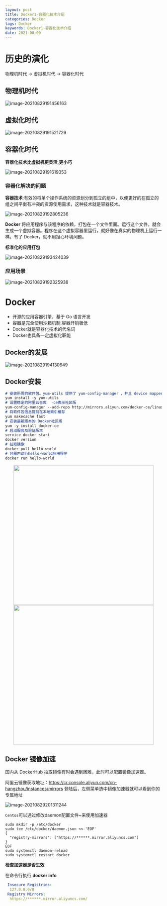 ```yaml
---
layout: post
title: Docker1-容器化技术介绍
categories: Docker
tags: Docker
keywords: Docker1-容器化技术介绍
date: 2021-08-09
---
```


# 历史的演化

物理机时代  ->  虚拟机时代  ->  容器化时代

## 物理机时代

![image-20210829191456163](/assets/img/Docker/Docker1-Introduction/image-20210829191456163.png)

## 虚拟化时代

![image-20210829191521729](/assets/img/Docker/Docker1-Introduction/image-20210829191521729.png)

## 容器化时代

**容器化技术比虚拟机更灵活,更小巧**

![image-20210829191619353](/assets/img/Docker/Docker1-Introduction/image-20210829191619353.png)

### 容器化解决的问题

**容器技术**:有效的将单个操作系统的资源划分到孤立的组中，以便更好的在孤立的组之间平衡有冲突的资源使用需求，这种技术就是容器技术。



![image-20210829192805236](/assets/img/Docker/Docker1-Introduction/image-20210829192805236.png)

**Docker** 将应用程序与该程序的依赖，打包在一个文件里面。运行这个文件，就会生成一个虚拟容器。程序在这个虚拟容器里运行，就好像在真实的物理机上运行一样。有了 Docker，就不用担心环境问题。

**标准化的应用打包**

![image-20210829193424039](/assets/img/Docker/Docker1-Introduction/image-20210829193424039.png)

### 应用场景

![image-20210829192325938](/assets/img/Docker/Docker1-Introduction/image-20210829192325938.png)

# Docker

- 开源的应用容器引擎，基于 Go 语言开发
- 容器是完全使用沙箱机制,容器开销极低
- Docker就是容器化技术的代名词	
- Docker也具备一定虚拟化职能

## Docker的发展

![image-20210829194130649](/assets/img/Docker/Docker1-Introduction/image-20210829194130649.png)

## Docker安装

```markdown
# 安装所需的软件包。yum-utils 提供了 yum-config-manager ，并且 device mapper 存储驱动程序需要 device-mapper-persistent-data 和 lvm2。
yum install -y yum-utils
# 设置稳定的阿里云仓库  -ce表示社区版
yum-config-manager --add-repo http://mirrors.aliyun.com/docker-ce/linux/centos/docker-ce.repo
# 将软件包信息提前在本地索引缓存
yum makecache fast
# 安装最新版本的 Docker社区版
yum -y install docker-ce
# 启动服务及验证版本
service docker start
docker version 
# 拉取镜像
docker pull hello-world
# 容器内运行hello-world应用程序
docker run hello-world
```
<center class="half">
    <img src="/assets/img/Docker/Docker1-Introduction/image-20210829200006994.png" width="450"/>
    <img src="/assets/img/Docker/Docker1-Introduction/image-20210829200253106.png" width="450"/>
</center>

## Docker  镜像加速

国内从 DockerHub 拉取镜像有时会遇到困难，此时可以配置镜像加速器。

阿里云镜像获取地址：https://cr.console.aliyun.com/cn-hangzhou/instances/mirrors 登陆后，左侧菜单选中镜像加速器就可以看到你的专属地址

![image-20210829201311244](/assets/img/Docker/Docker1-Introduction/image-20210829201311244.png)

`Centos`可以通过修改daemon配置文件~来使用加速器

```shell
sudo mkdir -p /etc/docker
sudo tee /etc/docker/daemon.json <<-'EOF'
{
  "registry-mirrors": ["https://******.mirror.aliyuncs.com"]
}
EOF
sudo systemctl daemon-reload
sudo systemctl restart docker
```

**检查加速器是否生效**

在命令行执行 **docker info**

```yaml
 Insecure Registries:
  127.0.0.0/8
 Registry Mirrors:
  https://******.mirror.aliyuncs.com/
```

